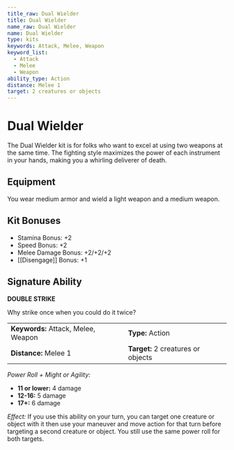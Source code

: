 ```yaml
---
title_raw: Dual Wielder
title: Dual Wielder
name_raw: Dual Wielder
name: Dual Wielder
type: kits
keywords: Attack, Melee, Weapon
keyword_list:
  - Attack
  - Melee
  - Weapon
ability_type: Action
distance: Melee 1
target: 2 creatures or objects
---
```


# Dual Wielder

The Dual Wielder kit is for folks who want to excel at using two weapons at the same time. The fighting style maximizes the power of each instrument in your hands, making you a whirling deliverer of death.

## Equipment

You wear medium armor and wield a light weapon and a medium weapon.

## Kit Bonuses

- Stamina Bonus: +2
- Speed Bonus: +2
- Melee Damage Bonus: +2/+2/+2
- [[Disengage]] Bonus: +1

## Signature Ability

**DOUBLE STRIKE**

Why strike once when you could do it twice?

|                                     |                                    |
| :---------------------------------- | :--------------------------------- |
| **Keywords:** Attack, Melee, Weapon | **Type:** Action                   |
| **Distance:** Melee 1               | **Target:** 2 creatures or objects |

*Power Roll + Might or Agility:*

- **11 or lower:** 4 damage
- **12-16:** 5 damage
- **17+:** 6 damage

*Effect:* If you use this ability on your turn, you can target one creature or object with it then use your maneuver and move action for that turn before targeting a second creature or object. You still use the same power roll for both targets.
